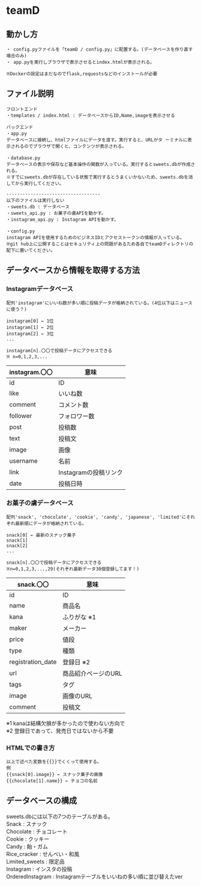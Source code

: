 # teamD

## 動かし方
    ・ config.pyファイルを「teamD / config.py」に配置する。(データベースを作り直す場合のみ)
    ・ app.pyを実行しブラウザで表示させるとindex.htmlが表示される。

    ※Dockerの設定はまだなのでflask,requestsなどのインストールが必要


## ファイル説明
    フロントエンド
    ・templates / index.html : データベースからID,Name,imageを表示させる

    バックエンド
    ・app.py
    データベースに接続し、htmlファイルにデータを渡す。実行すると、URLがタ ーミナルに表示されるのでブラウザで開くと、コンテンツが表示される。

    ・database.py
    データベースの表示や保存など基本操作の関数が入っている。実行するとsweets.dbが作成される。
    ※すでにsweets.dbが存在している状態で実行するとうまくいかないため、sweets.dbを消してから実行してください。

    -----------------------------------
    以下のファイルは実行しない
    ・sweets.db : データベース
    ・sweets_api.py : お菓子の虜APIを動かす。
    ・instagram_api.py : Instagram APIを動かす。    

    ・config.py
    instagram APIを使用するためのビジネスIDとアクセストークンの情報が入っている。
    ※git hub上に公開することはセキュリティ上の問題があるため各自でteamDディレクトリの配下に置いてください。 

## データベースから情報を取得する方法

### Instagramデータベース
    配列'instagram'にいいね数が多い順に投稿データが格納されている。(4位以下はニュースに使う？)

    instagram[0] ← 1位
    instagram[1] ← 2位
    instagram[2] ← 3位
    ...

    instagram[n].〇〇で投稿データにアクセスできる
    ※ n=0,1,2,3,...

|  instagram.〇〇  | 意味 |
| ---- | ---- |
|id | ID |
|like | いいね数 |
|comment | コメント数 |
|follower| フォロワー数 |
|post| 投稿数 |
|text| 投稿文|
|image| 画像 |
|username| 名前 |
|link| Instagramの投稿リンク |
|date| 投稿日時 |

### お菓子の虜データベース
    配列'snack', 'chocolate', 'cookie', 'candy', 'japanese', 'limited'にそれぞれ最新順にデータが格納されている。

    snack[0] ← 最新のスナック菓子
    snack[1]  
    snack[2]  
    ...

    snack[n].〇〇で投稿データにアクセスできる
    ※n=0,1,2,3,...,29(それぞれ最新データ30個登録してます！)




|  snack.〇〇  | 意味 |
| ---- | ---- |
|id | ID |
|name | 商品名 |
|kana | ふりがな ※1 |
|maker | メーカー |
|price | 値段 |
|type | 種類 |
|registration_date | 登録日 ※2 |
|url | 商品紹介ページのURL |
|tags | タグ |
|image | 画像のURL |
|comment | 投稿文 |

※1 kanaは結構欠損が多かったので使わない方向で<br>
※2 登録日であって、発売日ではないから不要<br>

### HTMLでの書き方
    以上で述べた変数を{{}}でくくって使用する。
    例
    {{snack[0].image}} ← スナック菓子の画像
    {{chocolate[1].name}} ← チョコの名前

## データベースの構成
sweets.dbには以下の7つのテーブルがある。<br>
Snack : スナック<br>
Chocolate : チョコレート<br>
Cookie : クッキー<br>
Candy : 飴・ガム<br>
Rice_cracker : せんべい・和風<br>
Limited_sweets : 限定品<br>
Instagram : インスタの投稿<br>
OrderedInstagram : Instagramテーブルをいいねの多い順に並び替えたver






